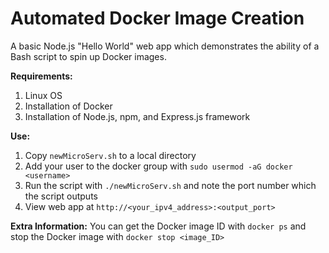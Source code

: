 # Automated Docker Image Creation  

A basic Node.js "Hello World" web app which demonstrates the ability of a Bash script to spin up Docker images. 

**Requirements:**  
1. Linux OS  
2. Installation of Docker  
3. Installation of Node.js, npm, and Express.js framework  

**Use:**  
1. Copy ```newMicroServ.sh``` to a local directory  
2. Add your user to the docker group with ```sudo usermod -aG docker <username>```  
3. Run the script with ```./newMicroServ.sh``` and note the port number which the script outputs  
4. View web app at ```http://<your_ipv4_address>:<output_port>```  

**Extra Information:**
You can get the Docker image ID with ```docker ps``` and stop the Docker image with ```docker stop <image_ID>```
